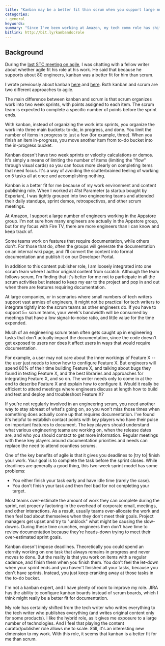 ```yaml
---
title: "Kanban may be a better fit than scrum when you support large numbers of engineers"
categories:
- general
keywords: 
summary: "Since I've been working at Amazon, my tech comm role has shifted more to content curator and publisher than simply author. This shift in roles brings with it some new challenges and responsibilities. Some of the previous scrum methods with agile no longer seem to fit. I'm finding that kanban might align better with my workflow."
bitlink: http://bit.ly/kanbandocrole
---
```


## Background

During the [last STC meeting on agile](https://idratherbewriting.com/2016/09/20/thriving-in-agile-environments-as-technical-writers/), I was chatting with a fellow writer about whether agile fit his role at his work. He said that because he supports about 80 engineers, kanban was a better fit for him than scrum.

I wrote previously about kanban [here](https://idratherbewriting.com/2016/07/13/context-switching-and-efficiency/) and [here](https://idratherbewriting.com/2011/12/18/kanban-and-limiting-the-scope-of-work/). Both kanban and scrum are two different approaches to agile. 

The main difference between kanban and scrum is that scrum organizes work into two week sprints, with points assigned to each item. The scrum team is expected to complete a specific number of points before the sprint ends. 

With kanban, instead of organizing the work into sprints, you organize the work into three main buckets: to-do, in progress, and done. You limit the number of items in progress to just a few (for example, three). When you finish an item in-progress, you move another item from to-do bucket into the in-progress bucket.

Kanban doesn't have two week sprints or velocity calculations or demos. It's simply a means of limiting the number of items (limiting the "flow" through visual cards) so you can focus more clearly on completing items that need focus. It's a way of avoiding the scatterbrained feeling of working on 5 tasks all at once and accomplishing nothing.

Kanban is a better fit for me because of my work environment and content publishing role. When I worked at 41st Parameter (a startup bought by Experian), I was tightly grouped into two engineering teams and attended their daily standups, sprint demos, retrospectives, and other scrum meetings. 

At Amazon, I support a large number of engineers working in the Appstore group. I'm not sure how many engineers are actually in the Appstore group, but for my focus with Fire TV, there are more engineers than I can know and keep track of.

Some teams work on features that require documentation, while others don't. For those that do, often the groups will generate the documentation on an internal wiki page, and I'll convert the content into formal documentation and publish it on our Developer Portal.

In addition to this content publisher role, I am loosely integrated into one scrum team where I author original content from scratch. Although the team follows scrum, I'm finding that it's better for me not to participate in all the scrum activities but instead to keep my ear to the project and pop in and out when there are features requiring documentation.

At large companies, or in scenarios where small numbers of tech writers support vast armies of engineers, it might not be practical for tech writers to integrate tightly into the scrum teams as other engineers do. If you have to support 5+ scrum teams, your week's bandwidth will be consumed by meetings that have a low signal-to-noise ratio, and little value for the time expended. 

Much of an engineering scrum team often gets caught up in engineering tasks that don't actually impact the documentation, since the code doesn't get exposed to users nor does it affect users in ways that would require documentation. 

For example, a user may not care about the inner workings of Feature X -- the user just needs to know how to configure Feature X. But engineers will spend 80% of their time building Feature X, and talking about bugs they found in testing Feature X, and the best libraries and approaches for integrating Feature X, and so on. The writer needs only to come in at the end to describe Feature X and explain how to configure it. Would it really be efficient to attend meetings where engineers discuss at length how to build and test and deploy and troubleshoot Feature X? 

If you're not regularly involved in an engineering scrum, you need another way to stay abreast of what's going on, so you won't miss those times when something does actually come up that requires documentation. I've found it's helpful to establish contact points with key players who have their pulse on important features to document. The key players should understand what various engineering teams are working on, when the release dates are, and who you should contact to get more information. Regular meetings with these key players around documentation priorities and needs can replace the need to attend countless scrums.

One of the key benefits of agile is that it gives you deadlines to [try to] finish your work. Your goal is to complete the task before the sprint closes. While deadlines are generally a good thing, this two-week sprint model has some problems: 

* You either finish your task early and have idle time (rarely the case).
* You don't finish your task and then feel bad for not completing your target.

Most teams over-estimate the amount of work they can complete during the sprint, not properly factoring in the overhead of corporate email, meetings, and other interactions. As a result, usually teams over-allocate the work and then feel bad about themselves when they don't meet their goals. Project managers get upset and try to "unblock" what might be causing the slow-downs. During these time crunches, engineers then don't have time to review documentation because they're heads-down trying to meet their over-estimated sprint goals.

Kanban doesn't impose deadlines. Theoretically you could spend an eternity working on one task that always remains in progress and never moves to done. But the reality is that you work on items with a regular cadence, and finish them when you finish them. You don't feel the let-down when your sprint ends and you haven't finished all your tasks, because you don't have sprints. Instead, you just keep cranking away at those tasks in the to-do bucket.

I'm not a kanban expert, and I have plenty of room to improve my role. JIRA has the ability to configure kanban boards instead of scrum boards, which I think might really be a better fit for documentation. 

My role has certainly shifted from the tech writer who writes everything to the tech writer who publishes everything (and writes original content only for some products). I like the hybrid role, as it gives me exposure to a large number of technologies. And I feel that playing the content curator/publisher role allows me to scale. Still, it's an interesting new dimension to my work. With this role, it seems that kanban is a better fit for me than scrum.

